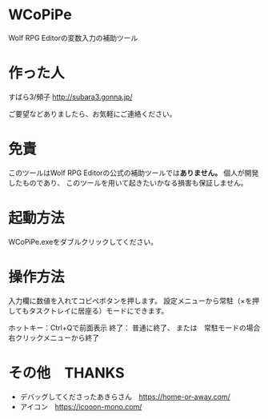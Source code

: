 # WCoPiPe
Wolf RPG Editorの変数入力の補助ツール

# 作った人
すばら3/頻子
http://subara3.gonna.jp/

ご要望などありましたら、お気軽にご連絡ください。

# 免責
このツールはWolf RPG Editorの公式の補助ツールでは**ありません。**
個人が開発したものであり、
このツールを用いて起きたいかなる損害も保証しません。

# 起動方法
WCoPiPe.exeをダブルクリックしてください。

# 操作方法
入力欄に数値を入れてコピペボタンを押します。
設定メニューから常駐（×を押してもタスクトレイに居座る）モードにできます。

ホットキー：Ctrl+Qで前面表示
終了：
普通に終了、
または　常駐モードの場合　右クリックメニューから終了

# その他　THANKS
- デバッグしてくださったあきらさん　https://home-or-away.com/
- アイコン　https://icooon-mono.com/
